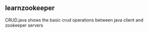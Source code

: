 learnzookeeper
---
CRUD.java shows the basic crud operations between java client and zookeeper servers

